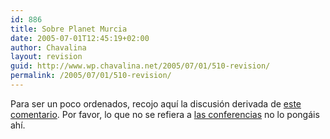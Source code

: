 ```yaml
---
id: 886
title: Sobre Planet Murcia
date: 2005-07-01T12:45:19+02:00
author: Chavalina
layout: revision
guid: http://www.wp.chavalina.net/2005/07/01/510-revision/
permalink: /2005/07/01/510-revision/
---
```

Para ser un poco ordenados, recojo aquí la discusión derivada de <a href="http://www.chavalina.net/comentar.php?idpost=508#c5029" target="_blank">este comentario</a>. Por favor, lo que no se refiera a <a href="http://www.chavalina.net/comentar.php?idpost=508" target="_blank">las conferencias</a> no lo pongáis ahí.